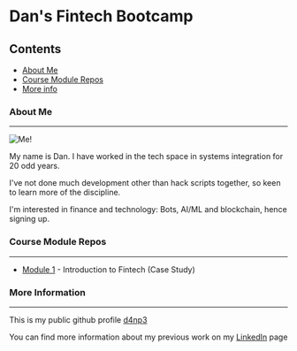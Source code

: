 # Dan's Fintech Bootcamp

## Contents

* [About Me](#about-me)
* [Course Module Repos](#course-module-repos)
* [More info](#more-information)

### About Me
***

![Me!](https://media.licdn.com/dms/image/C5603AQHhlgIWE9G86g/profile-displayphoto-shrink_200_200/0/1516874733999?e=1684368000&v=beta&t=xbhjlBuMLi2r-Tdnq4HKVCvz309_iPirjyGPXOLU-bI)

My name is Dan. I have worked in the tech space in systems integration for 20 odd years.

I've not done much development other than hack scripts together, so keen to learn more of the discipline.

I'm interested in finance and technology: Bots, AI/ML and blockchain, hence signing up.


### Course Module Repos
***

* [Module 1](https://github.com/d4np3/module-1) - Introduction to Fintech (Case Study)


### More Information
***

This is my public github profile [d4np3](https://github.com/d4np3)

You can find more information about my previous work on my [LinkedIn](https://www.linkedin.com/in/dfp/) page
